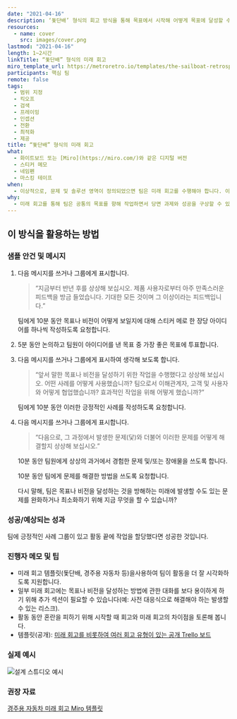 ```yaml
---
date: "2021-04-16"
description: ‘돛단배’ 형식의 회고 방식을 통해 목표에서 시작해 어떻게 목표에 달성할 수 있는지에 대한 다양한 방법을 찾습니다. 미래 시점에서 팀이 목표에 도달했다고 상상해 봅니다. 상상 속의 과거를 살펴보면서 팀은 목표에 도달하기 위해 협력하는 방법에 관해 합의점을 찾을 수 있습니다.
resources:
  - name: cover
    src: images/cover.png
lastmod: "2021-04-16"
length: 1~2시간
linkTitle: “돛단배” 형식의 미래 회고
miro_template_url: https://metroretro.io/templates/the-sailboat-retrospective
participants: 핵심 팀
remote: false
tags:
  - 범위 지정
  - 킥오프
  - 검색
  - 프레이밍
  - 인셉션
  - 전환
  - 최적화
  - 제공
title: “돛단배” 형식의 미래 회고
what:
  - 화이트보드 또는 [Miro](https://miro.com/)와 같은 디지털 버전
  - 스티커 메모
  - 네임펜
  - 마스킹 테이프
when:
  - 이상적으로, 문제 및 솔루션 영역이 정의되었으면 팀은 미래 회고를 수행해야 합니다. 이를 통해 팀은 목표를 향한 작업 합의점을 더 효율적으로 조율할 수 있습니다.
why:
  - 미래 회고를 통해 팀은 공통의 목표를 향해 작업하면서 당면 과제와 성공을 구상할 수 있습니다. 이를 통해 팀원은 목표에 기여하는 동인을 능동적으로 조율하는 동시에 팀의 목표 달성을 방해할 수 있는 “닻”을 최소화/완화할 수 있습니다.
---
```


<h2 id="how-to-use-this-method">이 방식을 활용하는
방법</h2>

<div class="bg-gray-dark p-lg-5 p-3 mb-4"><div
class="col-lg-9"><h3
id="sample-agenda--prompts">샘플 안건 및 메시지</h3>

<ol>

<li>

<p>다음 메시지를 쓰거나 그룹에게 표시합니다.</p>

<blockquote>

<p>“지금부터 반년 후를 상상해 보십시오. 제품 사용자로부터 아주 만족스러운 피드백을 방금 들었습니다. 기대한
모든 것이며 그 이상이라는 피드백입니다.”</p>

</blockquote>

<p>팀에게 10분 동안 목표나 비전이 어떻게 보일지에 대해 스티커 메로 한 장당 아이디어를 하나씩 작성하도록
요청합니다.</p>

</li>

<li>

<p>5분 동안 논의하고 팀원이 아이디어를 낸 목표 중 가장 좋은 목표에 투표합니다.</p>

</li>

<li>

<p>다음 메시지를 쓰거나 그룹에게 표시하여 생각해 보도록 합니다.</p>

<blockquote>

<p>“앞서 말한 목표나 비전을 달성하기 위한 작업을 수행했다고 상상해 보십시오. 어떤 사례를 어떻게 사용했습니까?
팀으로서 이해관계자, 고객 및 사용자와 어떻게 협업했습니까? 효과적인 작업을 위해 어떻게 했습니까?”</p>

</blockquote>

<p>팀에게 10분 동안 이러한 긍정적인 사례를 작성하도록 요청합니다.</p>

</li>

<li>

<p>다음 메시지를 쓰거나 그룹에게 표시합니다.</p>

<blockquote>

<p>“다음으로, 그 과정에서 발생한 문제(닻)와 더불어 이러한 문제를 어떻게 해결할지 상상해
보십시오.”</p>

</blockquote>

<p>10분 동안 팀원에게 상상의 과거에서 경험한 문제 및/또는 장애물을 쓰도록 합니다.</p>

<p>10분 동안 팀에게 문제를 해결한 방법을 쓰도록 요청합니다.</p>

<p>다시 말해, 팀은 목표나 비전을 달성하는 것을 방해하는 미래에 발생할 수도 있는 문제를 완화하거나 최소화하기
위해 지금 무엇을 할 수 있습니까?</p>

</li>

</ol>

</div></div>

<div class="bg-gray-dark p-lg-5 p-3 mb-4"><div
class="col-lg-9"><h3
id="successexpected-outcomes">성공/예상되는 성과</h3>

<p>팀에 긍정적인 사례 그룹이 있고 활동 끝에 작업을 할당했다면 성공한
것입니다.</div></div>

<div class="bg-gray-dark p-lg-5 p-3 mb-4"><div
class="col-lg-9"><h3
id="facilitator-notes--tips">진행자 메모 및 팁</h3>

<ul>

<li>미래 회고 템플릿(돛단배, 경주용 자동차 등)을사용하여 팀이 활동을 더 잘 시각화하도록
지원합니다.</li>

<li>일부 미래 회고에는 목표나 비전을 달성하는 방법에 관한 대화를 보다 용이하게 하기 위해 추가 섹션이 필요할
수 있습니다(예: 사전 대응식으로 해결해야 하는 발생할 수 있는 리스크).</li>

<li>활동 동안 혼란을 피하기 위해 시작할 때 회고와 미래 회고의 차이점을 토론해 봅니다.</li>

<li>템플릿(공개): <a
href="https://metroretro.io/templates/the-sailboat-retrospective"
target="_blank" rel="nofollow">미래 회고를 비롯하여 여러
회고 유형이 있는 공개 Trello 보드</a></li>

</ul>

</div></div>

<div class="bg-gray-dark p-lg-5 p-3 mb-4"><div
class="col-lg-9"><h3
id="real-world-examples">실제 예시</h3>

<p><img
src="https://tanzu.vmware.com/developer/practices/futurespective/images/example.png"
alt="설계 스튜디오 예시"  /></div></div>

<div class="bg-gray-dark p-lg-5 p-3 mb-4"><div
class="col-lg-9"><h3
id="recommended-reading">권장 자료</h3>

<p><a
href="https://metroretro.io/templates/the-speed-car-and-the-abyss"
target="_blank" rel="nofollow">경주용 자동차 미래 회고
Miro 템플릿</a></div></div>
